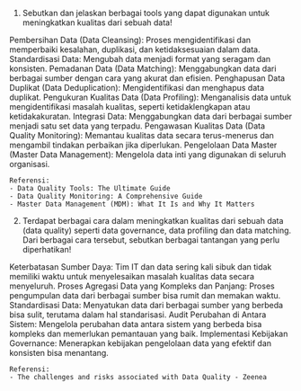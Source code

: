 1. Sebutkan dan jelaskan berbagai tools yang dapat digunakan untuk meningkatkan kualitas dari sebuah data!

Pembersihan Data (Data Cleansing): Proses mengidentifikasi dan memperbaiki kesalahan, duplikasi, dan ketidaksesuaian dalam data.
Standardisasi Data: Mengubah data menjadi format yang seragam dan konsisten.
Pemadanan Data (Data Matching): Menggabungkan data dari berbagai sumber dengan cara yang akurat dan efisien.
Penghapusan Data Duplikat (Data Deduplication): Mengidentifikasi dan menghapus data duplikat.
Pengukuran Kualitas Data (Data Profiling): Menganalisis data untuk mengidentifikasi masalah kualitas, seperti ketidaklengkapan atau ketidakakuratan.
Integrasi Data: Menggabungkan data dari berbagai sumber menjadi satu set data yang terpadu.
Pengawasan Kualitas Data (Data Quality Monitoring): Memantau kualitas data secara terus-menerus dan mengambil tindakan perbaikan jika diperlukan.
Pengelolaan Data Master (Master Data Management): Mengelola data inti yang digunakan di seluruh organisasi.

    Referensi:
    - Data Quality Tools: The Ultimate Guide
    - Data Quality Monitoring: A Comprehensive Guide
    - Master Data Management (MDM): What It Is and Why It Matters

2. Terdapat berbagai cara dalam meningkatkan kualitas dari sebuah data (data quality) seperti data governance, data profiling dan data matching. Dari berbagai cara tersebut, sebutkan berbagai tantangan yang perlu diperhatikan!

Keterbatasan Sumber Daya: Tim IT dan data sering kali sibuk dan tidak memiliki waktu untuk menyelesaikan masalah kualitas data secara menyeluruh.
Proses Agregasi Data yang Kompleks dan Panjang: Proses pengumpulan data dari berbagai sumber bisa rumit dan memakan waktu.
Standardisasi Data: Menyatukan data dari berbagai sumber yang berbeda bisa sulit, terutama dalam hal standarisasi.
Audit Perubahan di Antara Sistem: Mengelola perubahan data antara sistem yang berbeda bisa kompleks dan memerlukan pemantauan yang baik.
Implementasi Kebijakan Governance: Menerapkan kebijakan pengelolaan data yang efektif dan konsisten bisa menantang.

    Referensi:
    - The challenges and risks associated with Data Quality - Zeenea




